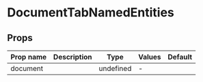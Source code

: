 # DocumentTabNamedEntities

## Props

| Prop name | Description | Type      | Values | Default |
| --------- | ----------- | --------- | ------ | ------- |
| document  |             | undefined | -      |         |
